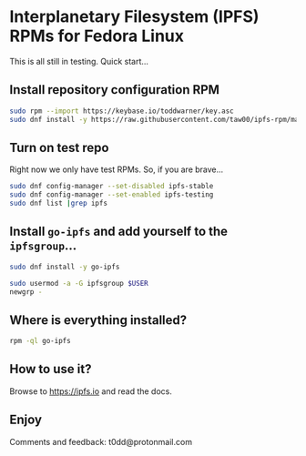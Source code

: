 # Interplanetary Filesystem (IPFS) RPMs for Fedora Linux

This is all still in testing. Quick start...

## Install repository configuration RPM
```sh
sudo rpm --import https://keybase.io/toddwarner/key.asc
sudo dnf install -y https://raw.githubusercontent.com/taw00/ipfs-rpm/master/toddpkgs-ipfs-repo-1.0-1.fc27.taw0.noarch.rpm
```

## Turn on test repo

Right now we only have test RPMs. So, if you are brave...
```sh
sudo dnf config-manager --set-disabled ipfs-stable
sudo dnf config-manager --set-enabled ipfs-testing
sudo dnf list |grep ipfs
```

## Install `go-ipfs` and add yourself to the `ipfsgroup`...

```sh
sudo dnf install -y go-ipfs
```
```sh
sudo usermod -a -G ipfsgroup $USER
newgrp -
```

## Where is everything installed?
```sh
rpm -ql go-ipfs
```

## How to use it?

Browse to <https://ipfs.io> and read the docs.

## Enjoy

Comments and feedback: t0dd\@protonmail\.com
